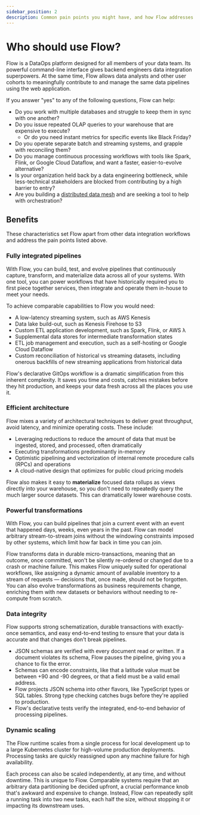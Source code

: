 ```yaml
---
sidebar_position: 2
description: Common pain points you might have, and how Flow addresses them.
---
```


# Who should use Flow?

Flow is a DataOps platform designed for all members of your data team. Its powerful command-line interface gives backend engineers data integration superpowers.
At the same time, Flow allows data analysts and other user cohorts to meaningfully contribute to and manage the same data pipelines using the web application.

If you answer "yes" to any of the following questions, Flow can help:

* Do you work with multiple databases and struggle to keep them in sync with one another?
* Do you issue repeated OLAP queries to your warehouse that are expensive to execute?
  * Or do you need instant metrics for specific events like Black Friday?
* Do you operate separate batch and streaming systems, and grapple with reconciling them?
* Do you manage continuous processing workflows with tools like Spark,
  Flink, or Google Cloud Dataflow, and want a faster, easier-to-evolve alternative?
* Is your organization held back by a data engineering bottleneck,
  while less-technical stakeholders are blocked from contributing by a high barrier to entry?
* Are you building a [distributed data mesh](https://martinfowler.com/articles/data-monolith-to-mesh.html)
  and are seeking a tool to help with orchestration?

## Benefits

These characteristics set Flow apart from other data integration workflows and address the pain points listed above.

### Fully integrated pipelines

With Flow, you can build, test, and evolve pipelines that continuously capture, transform, and materialize data across all of your systems. With one tool, you can power workflows that have historically required you to first piece together services, then integrate and operate them in-house to meet your needs.

To achieve comparable capabilities to Flow you would need:

* A low-latency streaming system, such as AWS Kenesis
* Data lake build-out, such as Kenesis Firehose to S3
* Custom ETL application development, such as Spark, Flink, or AWS λ
* Supplemental data stores for intermediate transformation states
* ETL job management and execution, such as a self-hosting or Google Cloud Dataflow
* Custom reconciliation of historical vs streaming datasets, including onerous backfills of new streaming applications from historical data

Flow's declarative GitOps workflow is a dramatic simplification from this inherent complexity. It saves you time and costs, catches mistakes before they hit production, and keeps your data fresh across all the places you use it.

### Efficient architecture

Flow mixes a variety of architectural techniques to deliver great throughput, avoid latency, and minimize operating costs. These include:

* Leveraging reductions to reduce the amount of data that must be ingested, stored, and processed, often dramatically
* Executing transformations predominantly in-memory
* Optimistic pipelining and vectorization of internal remote procedure calls (RPCs) and operations
* A cloud-native design that optimizes for public cloud pricing models

Flow also makes it easy to **materialize** focused data rollups as views directly into your warehouse, so you don't need to repeatedly query the much larger source datasets. This can dramatically lower warehouse costs.

### Powerful transformations

With Flow, you can build pipelines that join a current event with an event that happened days, weeks, even years in the past. Flow can model arbitrary stream-to-stream joins without the windowing constraints imposed by other systems, which limit how far back in time you can join.

Flow transforms data in durable micro-transactions, meaning that an outcome, once committed, won't be silently re-ordered or changed due to a crash or machine failure. This makes Flow uniquely suited for operational workflows, like assigning a dynamic amount of available inventory to a stream of requests — decisions that, once made, should not be forgotten. You can also evolve transformations as business requirements change, enriching them with new datasets or behaviors without needing to re-compute from scratch.

### Data integrity

Flow supports strong schematization, durable transactions with exactly-once semantics, and easy end-to-end testing to ensure that your data is accurate and that changes don't break pipelines.

* JSON schemas are verified with every document read or written. If a document violates its schema, Flow pauses the pipeline, giving you a chance to fix the error.
* Schemas can encode constraints, like that a latitude value must be between +90 and -90 degrees, or that a field must be a valid email address.
* Flow projects JSON schema into other flavors, like TypeScript types or SQL tables. Strong type checking catches bugs before they're applied to production.
* Flow's declarative tests verify the integrated, end-to-end behavior of processing pipelines.

### Dynamic scaling

The Flow runtime scales from a single process for local development up to a large Kubernetes cluster for high-volume production deployments. Processing tasks are quickly reassigned upon any machine failure for high availability.

Each process can also be scaled independently, at any time, and without downtime. This is unique to Flow. Comparable systems require that an arbitrary data partitioning be decided upfront, a crucial performance knob that's awkward and expensive to change. Instead, Flow can repeatedly split a running task into two new tasks, each half the size, without stopping it or impacting its downstream uses.